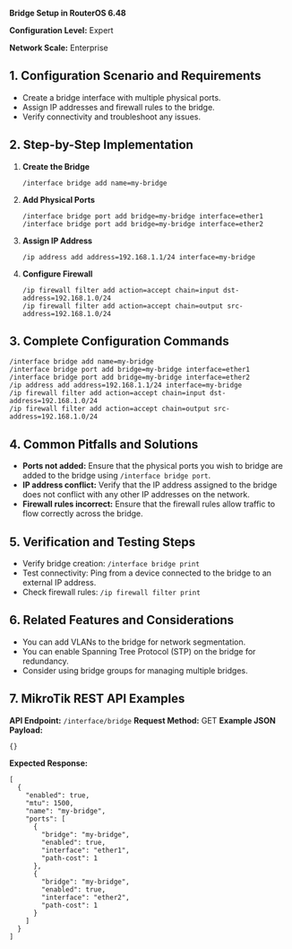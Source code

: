 **Bridge Setup in RouterOS 6.48**

**Configuration Level:** Expert

**Network Scale:** Enterprise

## 1. Configuration Scenario and Requirements
- Create a bridge interface with multiple physical ports.
- Assign IP addresses and firewall rules to the bridge.
- Verify connectivity and troubleshoot any issues.

## 2. Step-by-Step Implementation
1. **Create the Bridge**
   ```
   /interface bridge add name=my-bridge
   ```
2. **Add Physical Ports**
   ```
   /interface bridge port add bridge=my-bridge interface=ether1
   /interface bridge port add bridge=my-bridge interface=ether2
   ```
3. **Assign IP Address**
   ```
   /ip address add address=192.168.1.1/24 interface=my-bridge
   ```
4. **Configure Firewall**
   ```
   /ip firewall filter add action=accept chain=input dst-address=192.168.1.0/24
   /ip firewall filter add action=accept chain=output src-address=192.168.1.0/24
   ```

## 3. Complete Configuration Commands
```
/interface bridge add name=my-bridge
/interface bridge port add bridge=my-bridge interface=ether1
/interface bridge port add bridge=my-bridge interface=ether2
/ip address add address=192.168.1.1/24 interface=my-bridge
/ip firewall filter add action=accept chain=input dst-address=192.168.1.0/24
/ip firewall filter add action=accept chain=output src-address=192.168.1.0/24
```

## 4. Common Pitfalls and Solutions
- **Ports not added:** Ensure that the physical ports you wish to bridge are added to the bridge using `/interface bridge port`.
- **IP address conflict:** Verify that the IP address assigned to the bridge does not conflict with any other IP addresses on the network.
- **Firewall rules incorrect:** Ensure that the firewall rules allow traffic to flow correctly across the bridge.

## 5. Verification and Testing Steps
- Verify bridge creation: `/interface bridge print`
- Test connectivity: Ping from a device connected to the bridge to an external IP address.
- Check firewall rules: `/ip firewall filter print`

## 6. Related Features and Considerations
- You can add VLANs to the bridge for network segmentation.
- You can enable Spanning Tree Protocol (STP) on the bridge for redundancy.
- Consider using bridge groups for managing multiple bridges.

## 7. MikroTik REST API Examples
**API Endpoint:** `/interface/bridge`
**Request Method:** GET
**Example JSON Payload:**
```
{}
```
**Expected Response:**
```
[
  {
    "enabled": true,
    "mtu": 1500,
    "name": "my-bridge",
    "ports": [
      {
        "bridge": "my-bridge",
        "enabled": true,
        "interface": "ether1",
        "path-cost": 1
      },
      {
        "bridge": "my-bridge",
        "enabled": true,
        "interface": "ether2",
        "path-cost": 1
      }
    ]
  }
]
```